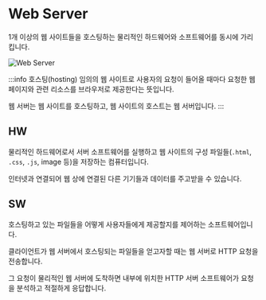 # Web Server

1개 이상의 웹 사이트들을 호스팅하는 물리적인 하드웨어와 소프트웨어를 동시에 가리킵니다.

<Image src="/image/web_용어정리/web_server.png" alt="Web Server" />

:::info 호스팅(hosting)
임의의 웹 사이트로 사용자의 요청이 들어올 때마다 요청한 웹 페이지와 관련 리소스를 브라우저로 제공한다는 뜻입니다.

웹 서버는 웹 사이트를 호스팅하고, 웹 사이트의 호스트는 웹 서버입니다.
:::

## HW

물리적인 하드웨어로서 서버 소프트웨어를 실행하고 웹 사이트의 구성 파일들(`.html`, `.css`, `.js`, image 등)을 저장하는 컴퓨터입니다.

인터넷과 연결되어 웹 상에 연결된 다른 기기들과 데이터를 주고받을 수 있습니다.

## SW

호스팅하고 있는 파일들을 어떻게 사용자들에게 제공할지를 제어하는 소프트웨어입니다.

클라이언트가 웹 서버에서 호스팅되는 파일들을 얻고자할 때는 웹 서버로 HTTP 요청을 전송합니다.

그 요청이 물리적인 웹 서버에 도착하면 내부에 위치한 HTTP 서버 소프트웨어가 요청을 분석하고 적절하게 응답합니다.
